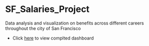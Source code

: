 # SF_Salaries_Project
Data analysis and visualization on benefits across different careers throughout the city of San Francisco



 
* Click [here](https://public.tableau.com/profile/hiral.patel7420#!/vizhome/sf_anlysfnl/SanFranciscoBenefitsMarketStory?publish=yes) to view complted dashboard
